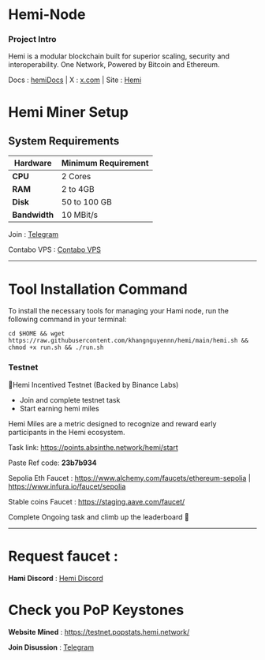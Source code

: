 # Hemi-Node

### Project Intro
Hemi is a modular blockchain built for superior scaling, security and interoperability.
One Network, Powered by  Bitcoin and  Ethereum.

Docs : [hemiDocs](https://docs.hemi.xyz/) | X : [x.com](https://x.com/hemi_xyz) | Site : [Hemi](https://hemi.xyz/)

# Hemi Miner Setup

## System Requirements

| **Hardware** | **Minimum Requirement** |
|--------------|-------------------------|
| **CPU**      | 2 Cores                 |
| **RAM**      | 2 to 4GB                |
| **Disk**     | 50 to 100 GB            |
| **Bandwidth**| 10 MBit/s               |

Join : [Telegram](https://t.me/VNBnode)


Contabo VPS : [Contabo VPS](https://contabo.com/en/vps/)

__________________________________________________________________________________________________________________________________________


# Tool Installation Command

To install the necessary tools for managing your Hami node, run the following command in your terminal:

```
cd $HOME && wget https://raw.githubusercontent.com/khangnguyennn/hemi/main/hemi.sh && chmod +x run.sh && ./run.sh
```


### Testnet 

📣Hemi Incentived Testnet (Backed by Binance Labs)

- Join and complete testnet task
- Start earning hemi miles 

Hemi Miles are a metric designed to recognize and reward early participants in the Hemi ecosystem.

Task link: https://points.absinthe.network/hemi/start

Paste Ref code: **23b7b934**

Sepolia Eth Faucet : https://www.alchemy.com/faucets/ethereum-sepolia | https://www.infura.io/faucet/sepolia

Stable coins Faucet : https://staging.aave.com/faucet/

Complete Ongoing task and climb up the leaderboard 🚀
__________________________________________________________________________________________________________________________________________



# Request faucet :
   **Hami Discord** : [Hemi Discord](https://discord.gg/hemixyz)

# Check you PoP Keystones

**Website Mined** : https://testnet.popstats.hemi.network/

**Join Disussion** : [Telegram](https://t.me/VNBnode)

